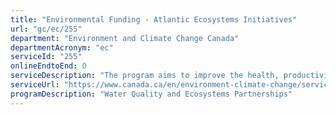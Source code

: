 ```yaml
---
title: "Environmental Funding - Atlantic Ecosystems Initiatives"
url: "gc/ec/255"
department: "Environment and Climate Change Canada"
departmentAcronym: "ec"
serviceId: "255"
onlineEndtoEnd: 0
serviceDescription: "The program aims to improve the health, productivity and long-term sustainability of ecosystems in Atlantic Canada.  Funding will be provided for projects that enhance integrated ecosystem planning and decision-making, increase ecosystem knowledge and science, and undertake actions that impact priority ecosystems in Atlantic Canada to conserve, restore and enhance the health of ecosystems."
serviceUrl: "https://www.canada.ca/en/environment-climate-change/services/environmental-funding/programs/atlantic-ecosystems-initiatives.html"
programDescription: "Water Quality and Ecosystems Partnerships"
---
```

